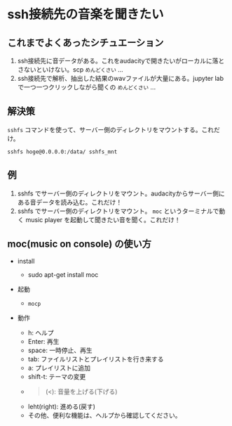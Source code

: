 # ssh接続先の音楽を聞きたい

## これまでよくあったシチュエーション
1. ssh接続先に音データがある。これをaudacityで開きたいがローカルに落とさないといけない。scp `めんどくさい` ...
1. ssh接続先で解析、抽出した結果のwavファイルが大量にある。jupyter lab で一つ一つクリックしながら聞くの `めんどくさい` ...


## 解決策
`sshfs` コマンドを使って、サーバー側のディレクトリをマウントする。これだけ。

```sshfs hoge@0.0.0.0:/data/ sshfs_mnt```

## 例
1. sshfs でサーバー側のディレクトリをマウント。audacityからサーバー側にある音データを読み込む。これだけ！
1. sshfs でサーバー側のディレクトリをマウント。 `moc` というターミナルで動く music player を起動して聞きたい音を聞く。これだけ！

## moc(music on console) の使い方
- install
	- sudo apt-get install moc

- 起動
	- `mocp`

- 動作
	- h: ヘルプ
	- Enter: 再生
	- space: 一時停止、再生
	- tab: ファイルリストとプレイリストを行き来する
	- a: プレイリストに追加
	- shift-t: テーマの変更
	- >(<): 音量を上げる(下げる)
	- leht(right): 進める(戻す)
	- その他、便利な機能は、ヘルプから確認してください。
